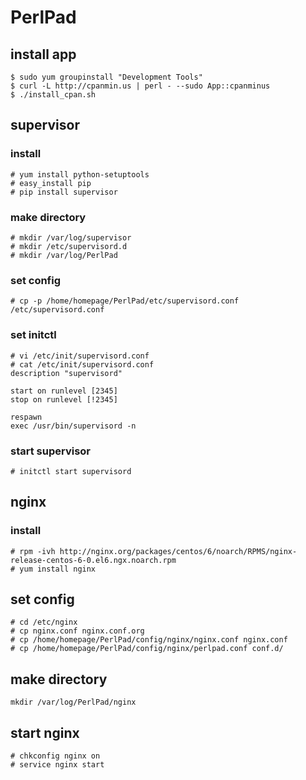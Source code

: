 # PerlPad
## install app
```
$ sudo yum groupinstall "Development Tools"
$ curl -L http://cpanmin.us | perl - --sudo App::cpanminus
$ ./install_cpan.sh
```

## supervisor
### install
```
# yum install python-setuptools
# easy_install pip
# pip install supervisor
```

### make directory
```
# mkdir /var/log/supervisor
# mkdir /etc/supervisord.d
# mkdir /var/log/PerlPad
```

### set config
```
# cp -p /home/homepage/PerlPad/etc/supervisord.conf /etc/supervisord.conf
```

### set initctl
```
# vi /etc/init/supervisord.conf
# cat /etc/init/supervisord.conf
description "supervisord"

start on runlevel [2345]
stop on runlevel [!2345]

respawn
exec /usr/bin/supervisord -n
```

### start supervisor
```
# initctl start supervisord
```

## nginx
### install
```
# rpm -ivh http://nginx.org/packages/centos/6/noarch/RPMS/nginx-release-centos-6-0.el6.ngx.noarch.rpm
# yum install nginx
```

## set config
```
# cd /etc/nginx
# cp nginx.conf nginx.conf.org
# cp /home/homepage/PerlPad/config/nginx/nginx.conf nginx.conf
# cp /home/homepage/PerlPad/config/nginx/perlpad.conf conf.d/
```

## make directory
```
mkdir /var/log/PerlPad/nginx
```

## start nginx
```
# chkconfig nginx on
# service nginx start
```
